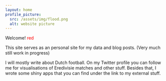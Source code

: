 ```yaml
---
layout: home
profile_picture:
  src: /assets/img/flood.png
  alt: website picture
---
```


<p>
Welcome! 
   <span style="color:red">red</span>
 </p>
This site serves as an personal site for my data and blog posts. (Very much still work in progress)
  
 <p> 
I will mostly write about Dutch football.
On my Twitter profile you can follow me for visualisations of Eredivisie matches and other stuff. 
Besides that, I wrote some shiny apps that you can find under the link to my external stuff.
</p>
